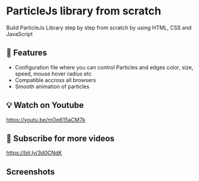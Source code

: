 # ParticleJs library from scratch

Build ParticleJs Library step by step from scratch by using HTML, CSS and JavaScript


## 🚀 Features

 - Configuration file where you can control Particles and edges color, size, speed,  mouse hover radius etc
 - Compatible accross all browsers
 - Smooth animation of particles
    
## 💡 Watch on Youtube
https://youtu.be/mOp615aCM7k

## 🔔 Subscribe for more videos 
https://bit.ly/3d0CNdK

## Screenshots



